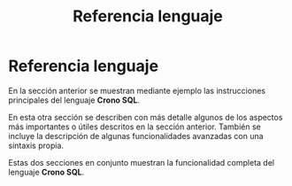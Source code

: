 ﻿---
title: Referencia lenguaje
position: 2
Autogenerated: true
---

# Referencia lenguaje

En la sección anterior se muestran mediante ejemplo las instrucciones principales del lenguaje **Crono SQL**.

<section-index src="/sql/language/" />

En esta otra sección se describen con más detalle algunos de los aspectos más importantes o útiles descritos en la sección anterior.
También se incluye la descripción de algunas funcionalidades avanzadas con una sintaxis propia. 

<section-index />

Estas dos secciones en conjunto muestran la funcionalidad completa del lenguaje **Crono SQL**.
